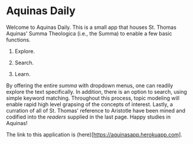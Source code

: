 # Aquinas Daily
Welcome to Aquinas Daily. This is a small app that houses St. Thomas Aquinas' Summa Theologica (i.e., the Summa) to enable a few basic functions.

1. Explore.

2. Search.

3. Learn.


By offering the entire <em>summa</em> with dropdown menus, one can readily explore the text specifically. In addition, there is an option to search, using simple keyword matching. Throughout this process, topic modeling will enable rapid high level grapsing of the concepts of interest. Lastly, a curration of all of St. Thomas' reference to Aristotle have been mined and codified into the <em>readers</em> supplied in the last page. Happy studies in Aquinas!

The link to this application is (here)[https://aquinasapp.herokuapp.com].